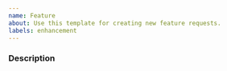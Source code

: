 ```yaml
---
name: Feature
about: Use this template for creating new feature requests.
labels: enhancement
---
```

<!-- Please check if a similar issue already exists or has been closed before before opening your issue. -->

### Description
<!-- Provide a general description of the feature -->
